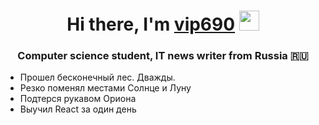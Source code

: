 <h1 align="center">Hi there, I'm <a href="https://daniilshat.ru/" target="_blank">vip690</a> 
<img src="https://github.com/blackcater/blackcater/raw/main/images/Hi.gif" height="32"/></h1>
<h3 align="center">Computer science student, IT news writer from Russia 🇷🇺</h3>
<ul>
  <li>Прошел бесконечный лес. Дважды.</li>
  <li>Резко поменял местами Солнце и Луну</li>
  <li>Подтерся рукавом Ориона</li>
  <li>Выучил React за один день</li>


</ul>
